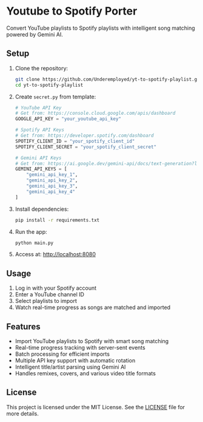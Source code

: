 # Youtube to Spotify Porter

Convert YouTube playlists to Spotify playlists with intelligent song matching powered by Gemini AI.  



## Setup  

1. Clone the repository:  
    ```bash
    git clone https://github.com/Underemployed/yt-to-spotify-playlist.git
    cd yt-to-spotify-playlist
    ```

2. Create `secret.py` from template:  
    ```python
    # YouTube API Key  
    # Get from: https://console.cloud.google.com/apis/dashboard  
    GOOGLE_API_KEY = "your_youtube_api_key"  

    # Spotify API Keys  
    # Get from: https://developer.spotify.com/dashboard  
    SPOTIFY_CLIENT_ID = "your_spotify_client_id"  
    SPOTIFY_CLIENT_SECRET = "your_spotify_client_secret"  

    # Gemini API Keys  
    # Get from: https://ai.google.dev/gemini-api/docs/text-generation?lang=python  
    GEMINI_API_KEYS = [
        "gemini_api_key_1",
        "gemini_api_key_2",
        "gemini_api_key_3",
        "gemini_api_key_4"
    ]
    ```  

3. Install dependencies:  
    ```bash
    pip install -r requirements.txt
    ```  

4. Run the app:  
    ```bash
    python main.py
    ```  

5. Access at: [http://localhost:8080](http://localhost:8080)  

## Usage  

1. Log in with your Spotify account  
2. Enter a YouTube channel ID  
3. Select playlists to import  
4. Watch real-time progress as songs are matched and imported  

## Features  

- Import YouTube playlists to Spotify with smart song matching  
- Real-time progress tracking with server-sent events  
- Batch processing for efficient imports  
- Multiple API key support with automatic rotation  
- Intelligent title/artist parsing using Gemini AI  
- Handles remixes, covers, and various video title formats
  
## License  

This project is licensed under the MIT License. See the [LICENSE](LICENSE) file for more details.

